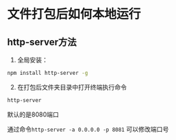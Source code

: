 # 文件打包后如何本地运行


## http-server方法

1. 全局安装：

```sh
npm install http-server -g
```

2. 在打包后文件夹目录中打开终端执行命令

```sh
http-server
```

默认的是8080端口

通过命令`http-server -a 0.0.0.0 -p 8081` 可以修改端口号

